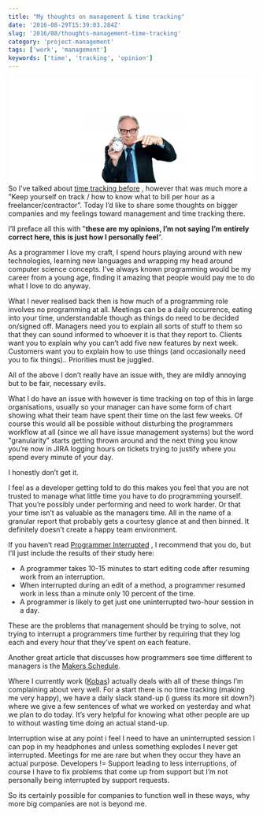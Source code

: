 ```yaml
---
title: "My thoughts on management & time tracking"
date: '2016-08-29T15:39:03.284Z'
slug: '2016/08/thoughts-management-time-tracking'
category: 'project-management'
tags: ['work', 'management']
keywords: ['time', 'tracking', 'opinion']
---
```

![manager-time.jpg](images/manager-time.jpg)
So I’ve talked about [time tracking before](/blog/2015/03/software-to-track-time) , however that was much more a "Keep yourself on track / how to know what to bill per hour as a freelancer/contractor”. Today I’d like to share some thoughts on bigger companies and my feelings toward management and time tracking there.

I’ll preface all this with "**these are my opinions, I’m not saying I’m entirely correct here, this is just how I personally feel**".

As a programmer I love my craft, I spend hours playing around with new technologies, learning new languages and wrapping my head around computer science concepts. I’ve always known programming would be my career from a young age, finding it amazing that people would pay me to do what I love to do anyway.

What I never realised back then is how much of a programming role involves no programming at all. Meetings can be a daily occurrence, eating into your time, understandable though as things do need to be decided on/signed off.  Managers need you to explain all sorts of stuff to them so that they can sound informed to whoever it is that they report to. Clients want you to explain why you can’t add five new features by next week. Customers want you to explain how to use things (and occasionally need you to fix things).. Priorities must be juggled.

All of the above I don’t really have an issue with, they are mildly annoying but to be fair, necessary evils.

What I do have an issue with however is time tracking on top of this in large organisations, usually so your manager can have some form of chart showing what their team have spent their time on the last few weeks. Of course this would all be possible without disturbing the programmers workflow at all  (since we all have issue management systems) but the word "granularity” starts getting thrown around and the next thing you know you’re now in JIRA logging hours on tickets trying to justify where you spend every minute of your day.

I honestly don’t get it.

I feel as a developer getting told to do this makes you feel that you are not trusted to manage what little time you have to do programming yourself. That you’re possibly under performing and need to work harder. Or that your time isn’t as valuable as the managers time. All in the name of a granular report that probably gets a courtesy glance at and then binned.  It definitely doesn’t create a happy team environment.

If you haven’t read [Programmer Interrupted](http://www.gamasutra.com/view/feature/190891/programmer_interrupted.php) , I recommend that you do, but I’ll just include the results of their study here:

- A programmer takes 10-15 minutes to start editing code after resuming work from an interruption.
- When interrupted during an edit of a method, a programmer resumed work in less than a minute only 10 percent of the time.
- A programmer is likely to get just one uninterrupted two-hour session in a day.

These are the problems that management should be trying to solve, not trying to interrupt a programmers time further by requiring that they log each and every hour that they’ve spent on each feature.

Another great article that discusses how programmers see time different to managers is the [Makers Schedule](http://www.paulgraham.com/makersschedule.html).

Where I currently work ([Kobas](http://kobas.co.uk/)) actually deals with all of these things I’m complaining about very well. For a start there is no time tracking (making me very happy), we have a daily slack stand-up (i guess its more sit down?) where we give a few sentences of what we worked on yesterday and what we plan to do today. It’s very helpful for knowing what other people are up to without wasting time doing an actual stand-up.

Interruption wise at any point i feel I need to have an uninterrupted session I can pop in my headphones and unless something explodes I never get interrupted. Meetings for me are rare but when they occur they have an actual purpose. Developers != Support leading to less interruptions, of course I have to fix problems that come up from support but I’m not personally being interrupted by support requests.

So its certainly possible for companies to function well in these ways, why more big companies are not is beyond me.